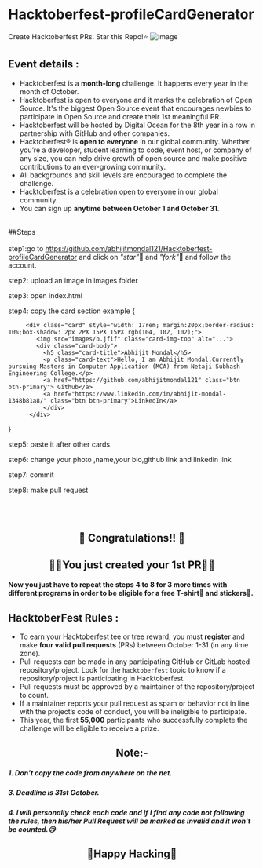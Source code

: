 # Hacktoberfest-profileCardGenerator
Create Hacktoberfest PRs. Star this Repo!⭐
![image](https://user-images.githubusercontent.com/72185497/194801907-0341d39e-2e68-438c-b310-eca469a8d068.png)



## Event details :

- Hacktoberfest is a **month-long** challenge. It happens every year in the month of October.
- Hacktoberfest is open to everyone and it marks the celebration of Open Source. It's the biggest Open Source event that encourages newbies to participate in Open Source and create their 1st meaningful PR.
- Hacktoberfest will be hosted by Digital Ocean for the 8th year in a row in partnership with GitHub and other companies.
- Hacktoberfest® is **open to everyone** in our global community. Whether you’re a developer, student learning to code, event host, or company of any size, you can help drive growth of open source and make positive contributions to an ever-growing community.
- All backgrounds and skill levels are encouraged to complete the challenge.
- Hacktoberfest is a celebration open to everyone in our global community.
- You can sign up **anytime between October 1 and October 31**.
<br></br>

##Steps
<br></br>
 step1:go to https://github.com/abhijitmondal121/Hacktoberfest-profileCardGenerator and click on *"star"*🌟 and *"fork"*🍴 and follow the account. 


  
    
  step2: upload an image in images folder

  step3: open index.html

  step4: copy the card section example {

         <div class="card" style="width: 17rem; margin:20px;border-radius: 10%;box-shadow: 2px 2PX 15PX 15PX rgb(104, 102, 102);">
            <img src="images/b.jfif" class="card-img-top" alt="...">
            <div class="card-body">
              <h5 class="card-title">Abhijit Mondal</h5>
              <p class="card-text">Hello, I am Abhijit Mondal.Currently pursuing Masters in Computer Application (MCA) from Netaji Subhash Engineering College.</p>
              <a href="https://github.com/abhijitmondal121" class="btn btn-primary"> Github</a>
              <a href="https://www.linkedin.com/in/abhijit-mondal-1348b81a8/" class="btn btn-primary">LinkedIn</a>
              </div>
          </div>

  }

  step5: paste it after other cards.

  step6: change your photo ,name,your bio,github link and linkedin link

  step7: commit

  step8: make pull request


<br></br>



##
## <div align="center"> 🥳 Congratulations!! 🥳 </div>
## <div align="center">🙌🙌You just created your 1st PR🙌🙌</div>

#### Now you just have to repeat the steps 4 to 8 for 3 more times with different programs in order to be eligible for a free T-shirt👕 and stickers🤩.

## HacktoberFest Rules :

- To earn your Hacktoberfest tee or tree reward, you must **register** and make **four valid pull requests** (PRs) between October 1-31 (in any time zone).
- Pull requests can be made in any participating GitHub or GitLab hosted repository/project. Look for the `hacktoberfest` topic to know if a repository/project is participating in Hacktoberfest.
- Pull requests must be approved by a maintainer of the repository/project to count.
- If a maintainer reports your pull request as spam or behavior not in line with the project’s code of conduct, you will be ineligible to participate.
- This year, the first **55,000** participants who successfully complete the challenge will be eligible to receive a prize.

## <div align="center">Note:-</div>

##### 1. Don't copy the code from anywhere on the net.
##### 3. Deadline is 31st October.
##### 4. I will personally check each code and if I find any code not following the rules, then his/her Pull Request will be marked as invalid and it won't be counted.😥


##

## <div align="center">🤞Happy Hacking🤞</div>
<br></br>

